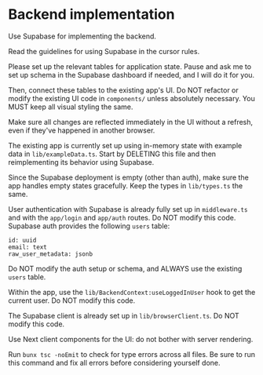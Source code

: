 # Backend implementation

Use Supabase for implementing the backend.

Read the guidelines for using Supabase in the cursor rules.

Please set up the relevant tables for application state. Pause and
ask me to set up schema in the Supabase dashboard if needed, and I
will do it for you.

Then, connect these tables to the existing app's UI. Do NOT refactor or
modify the existing UI code in `components/` unless absolutely necessary.
You MUST keep all visual styling the same.

Make sure all changes are reflected immediately in the UI without a refresh,
even if they've happened in another browser.

The existing app is currently set up using in-memory state with example data in
`lib/exampleData.ts`. Start by DELETING this file and then reimplementing its
behavior using Supabase.

Since the Supabase deployment is empty (other than auth), make sure the app handles empty states
gracefully. Keep the types in `lib/types.ts` the same.

User authentication with Supabase is already fully set up in `middleware.ts`
and with the `app/login` and `app/auth` routes. Do NOT modify this code. Supabase auth provides the following `users` table:

```
id: uuid
email: text
raw_user_metadata: jsonb
```

Do NOT modify the auth setup or schema, and ALWAYS use the existing `users` table.

Within the app, use the `lib/BackendContext:useLoggedInUser` hook to get the current user. Do NOT modify this code.

The Supabase client is already set up in `lib/browserClient.ts`. Do NOT modify this code.

Use Next client components for the UI: do not bother with server rendering.

Run `bunx tsc -noEmit` to check for type errors across all files. Be sure to run
this command and fix all errors before considering yourself done.
